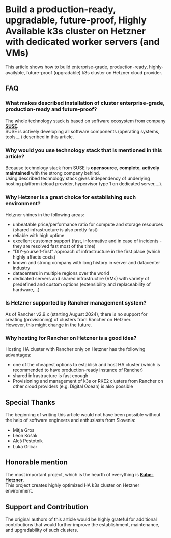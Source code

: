 # Build a production-ready, upgradable, future-proof, Highly Available k3s cluster on Hetzner with dedicated worker servers (and VMs)

This article shows how to build enterprise-grade, production-ready, highly-availyble, future-proof (upgradable) k3s cluster on Hetzner cloud provider.

## FAQ
### What makes described installation of cluster enterprise-grade, production-ready and future-proof?
The whole technology stack is based on software ecosystem from company **[SUSE](https://www.suse.com/)**.\
SUSE is actively developing all software components (operating systems, tools,...) described in this article.

### Why would you use technology stack that is mentioned in this article?
Because technology stack from SUSE is **opensource**, **complete**, **actively maintained** with the strong company behind.\
Using described technology stack gives independency of underlying hosting platform (cloud provider, hypervisor type 1 on dedicated server,...).

### Why Hetzner is a great choice for establishing such environment?
Hetzner shines in the following areas:
- unbeatable price/performance ratio for compute and storage resources (shared infrastructure is also pretty fast)
- reliable with high uptime
- excellent customer support (fast, informative and in case of incidents - they are resolved fast most of the time)
- "DIY-yourself-first" approach of infrastructure in the first place (which highly affects costs)
- known and strong company with long history in server and datacenter industry
- datacenters in multiple regions over the world
- dedicated servers and shared infrastructire (VMs) with variety of predefined and custom options (extensibility and replaceability of hardware,...)

### Is Hetzner supported by Rancher management system?
As of Rancher v2.9.x (starting August 2024), there is no support for creating (provisioning) of clusters from Rancher on Hetzner.\
However, this might change in the future.

### Why hosting for Rancher on Hetzner is a good idea?

Hosting HA cluster with Rancher only on Hetzner has the following advantages:

- one of the cheapest options to establish and host HA cluster (which is recommended to have production-ready instance of Rancher)
- shared infrastructure is fast enough
- Provisioning and management of k3s or RKE2 clusters from Rancher on other cloud providers (e.g. Digital Ocean) is also possible


## Special Thanks
The beginning of writing this article would not have been possible without the help of software engineers and enthusiasts from Slovenia:

- Mitja Gros
- Leon Košak
- Aleš Pestotnik
- Luka Gričar

## Honorable mention
The most important project, which is the hearth of everything is **[Kube-Hetzner](https://github.com/kube-hetzner/terraform-hcloud-kube-hetzner)**.\
This project creates highly optimized HA k3s cluster on Hetzner environment.

## Support and Contribution
The original authors of this article would be highly grateful for additional contributions that would further improve the establishment, maintenance, and upgradability of such clusters.
